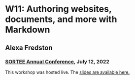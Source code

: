 # W11: Authoring websites, documents, and more with Markdown

## Alexa Fredston
### [SORTEE Annual Conference](https://www.sortee.org/), July 12, 2022

This workshop was hosted live. The [slides are available here.](https://afredston.github.io/markdown-sortee/)